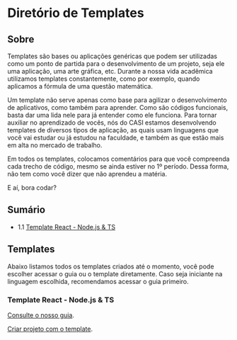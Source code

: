 # Diretório de Templates

## Sobre

Templates são bases ou aplicações genéricas que podem ser utilizadas como um ponto de partida para o desenvolvimento de um projeto, seja ele uma aplicação, uma arte gráfica, etc.
Durante a nossa vida acadêmica utilizamos templates constantemente, como por exemplo, quando aplicamos a fórmula de uma questão matemática.

Um template não serve apenas como base para agilizar o desenvolvimento de aplicativos, como também para aprender. Como são códigos funcionais, basta dar uma lida nele para já entender como ele funciona.
Para tornar auxiliar no aprendizado de vocês, nós do CASI estamos desenvolvendo templates de diversos tipos de aplicação, as quais usam linguagens que você vai estudar ou já estudou na faculdade, e também as que estão mais em alta no mercado de trabalho.

Em todos os templates, colocamos comentários para que você compreenda cada trecho de código, mesmo se ainda estiver no 1º período.
Dessa forma, não tem como você dizer que não aprendeu a matéria.

E aí, bora codar?

## Sumário

- 1.1 [Template React - Node.js & TS](###template-react-node.js-&-TS)

## Templates

Abaixo listamos todos os templates criados até o momento, você pode escolher acessar o guia ou o template diretamente. Caso seja iniciante na linguagem escolhida, recomendamos acessar o guia primeiro.

### Template React - Node.js & TS

[Consulte o nosso guia](https://github.com/main-casi/templates/blob/main/template-react-ts-node.readme.md).

[Criar projeto com o template](https://github.com/main-casi/template-react-ts-node/generate).
